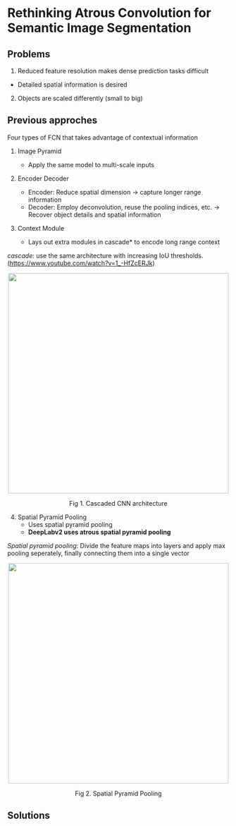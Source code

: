 # Rethinking Atrous Convolution for Semantic Image Segmentation

## Problems

1. Reduced feature resolution makes dense prediction tasks difficult

  - Detailed spatial information is desired

2. Objects are scaled differently (small to big)

## Previous approches

Four types of FCN that takes advantage of contextual information

1. Image Pyramid
    - Apply the same model to multi-scale inputs

2. Encoder Decoder
    - Encoder: Reduce spatial dimension -> capture longer range information
    - Decoder: Employ deconvolution, reuse the pooling indices, etc. -> Recover object details and spatial information

3. Context Module
    - Lays out extra modules in cascade* to encode long range context

*cascade*: use the same architecture with increasing IoU thresholds. (https://www.youtube.com/watch?v=1_-HfZcERJk)
<p align="center">
<img src = "http://www.svcl.ucsd.edu/projects/cascade-rcnn/img/faster2cascade.png" width = "500dp"></img>
</p>
<div align="center">Fig 1. Cascaded CNN architecture</div>

4. Spatial Pyramid Pooling
    - Uses spatial pyramid pooling
    - **DeepLabv2 uses atrous spatial pyramid pooling**

*Spatial pyramid pooling*: Divide the feature maps into layers and apply max pooling seperately, finally connecting them into a single vector
<p align="center">
<img src = "https://production-media.paperswithcode.com/methods/Screen_Shot_2020-06-21_at_3.05.44_PM.png" width = "500dp"></img>
</p>
<div align="center">Fig 2. Spatial Pyramid Pooling</div>

## Solutions
